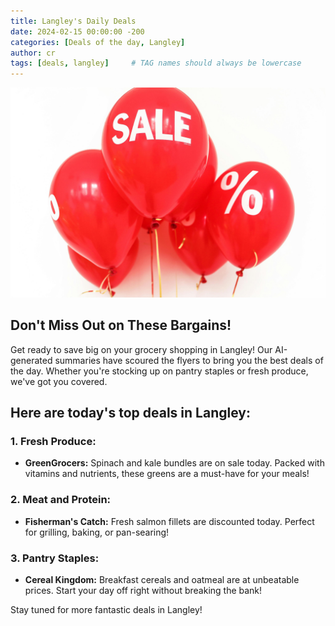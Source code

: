 ```yaml
---
title: Langley's Daily Deals
date: 2024-02-15 00:00:00 -200
categories: [Deals of the day, Langley]
author: cr
tags: [deals, langley]     # TAG names should always be lowercase
---
```


![alt text for screen readers](assets/images/sale.jpg "Deals of the day")


## Don't Miss Out on These Bargains!

Get ready to save big on your grocery shopping in Langley! Our AI-generated summaries have scoured the flyers to bring you the best deals of the day. Whether you're stocking up on pantry staples or fresh produce, we've got you covered.

## Here are today's top deals in Langley:

### 1. Fresh Produce:
- **GreenGrocers:** Spinach and kale bundles are on sale today. Packed with vitamins and nutrients, these greens are a must-have for your meals!

### 2. Meat and Protein:
- **Fisherman's Catch:** Fresh salmon fillets are discounted today. Perfect for grilling, baking, or pan-searing!

### 3. Pantry Staples:
- **Cereal Kingdom:** Breakfast cereals and oatmeal are at unbeatable prices. Start your day off right without breaking the bank!

Stay tuned for more fantastic deals in Langley!

